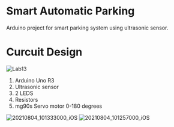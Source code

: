 # Smart Automatic Parking

Arduino project for smart parking system using ultrasonic sensor.

# Curcuit Design
![Lab13](https://user-images.githubusercontent.com/91018933/140500480-bb8fd7d4-40a8-4d18-99d3-7128d67c28cb.PNG)
  1. Arduino Uno R3
  2. Ultrasonic sensor
  3. 2 LEDS
  4. Resistors
  5. mg90s Servo motor 0-180 degrees
 
 
![20210804_101333000_iOS](https://user-images.githubusercontent.com/91018933/140501644-d98a2ebe-a0fc-4550-a0c8-db2c74078779.png)
![20210804_101257000_iOS](https://user-images.githubusercontent.com/91018933/140501658-57128d53-7ea8-4d61-bf99-63fb738e06dc.jpg)
